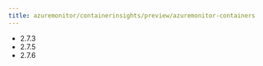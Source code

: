 ```yaml
---
title: azuremonitor/containerinsights/preview/azuremonitor-containers
---
```

- 2.7.3
- 2.7.5
- 2.7.6

